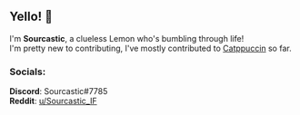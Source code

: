 ## Yello! 👋

I'm **Sourcastic**, a clueless Lemon who's bumbling through life!  
I'm pretty new to contributing, I've mostly contributed to [Catppuccin](https://github.com/catppuccin/catppuccin) so far.   

### Socials:    
**Discord**: Sourcastic#7785  
**Reddit**: [u/Sourcastic_IF](https://www.reddit.com/user/Sourcastic_IF/)
<!--
Here are some ideas to get you started:

- 🔭 I’m currently working on ...
- 🌱 I’m currently learning ...
- 👯 I’m looking to collaborate on ...
- 🤔 I’m looking for help with ...
- 💬 Ask me about ...
- 📫 How to reach me: ...
- 😄 Pronouns: ...
- ⚡ Fun fact: ...
-->
